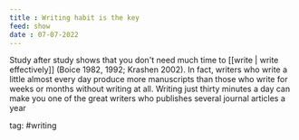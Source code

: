```yaml
---
title : Writing habit is the key
feed: show
date : 07-07-2022
---
```


Study after study shows that you don't need much time to [[write | write effectively]] (Boice 1982, 1992; Krashen 2002). In fact, writers who write a little almost every day produce more manuscripts than those who write for weeks or months without writing at all. Writing just thirty minutes a day can make you one of the great writers who publishes several journal articles a year


tag: #writing
